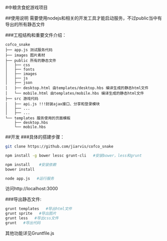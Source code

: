 #中粮贪食蛇游戏项目

##使用说明
需要使用nodejs和相关的开发工具才能启动服务，不过public当中有导出的所有静态文件

###工程结构和重要文件介绍：
```
cofco_snake
├── app.js 测试服务代码
├── images 图片素材
├── public 所有的静态文件
│   ├── css
│   ├── fonts
│   ├── images
│   ├── js
│   ├── json
│   ├── desktop.html 由templates/desktop.hbs 编译生成的静态html文件
│   └── mobile.html 由templates/mobile.hbs 编译生成的静态html文件
├── src 游戏代码
│   ├── api.js !!!封装ajax接口、分享和登录模块
│   ├── ...
│   ├── ...
└── templates 服务使用的页面模板
    ├── desktop.hbs
    └── mobile.hbs
```


##开发
###具体的搭建步骤：
```bash
git clone https://github.com/jiarvis/cofco_snake

npm install -g bower lessc grunt-cli   #安装bower，less和grunt

npm install    #安装依赖 
bower install

node app.js   #运行服务 
```

访问http://localhost:3000


###导出静态文件:
```bash
grunt templates   #导出html文件
grunt sprite   #导出图片
grunt less   #导出css文件
grunt   #导出代码
```

其他功能详见Gruntfile.js
